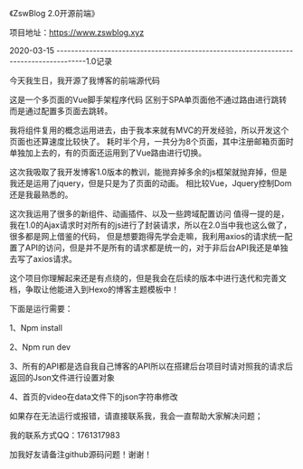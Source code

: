 《ZswBlog 2.0开源前端》

项目地址：https://www.zswblog.xyz

2020-03-15 --------------------------------------------------------------------------------------1.0记录

今天我生日，我开源了我博客的前端源代码

这是一个多页面的Vue脚手架程序代码
区别于SPA单页面他不通过路由进行跳转而是通过配置多页面去跳转。

我将组件复用的概念运用进去，由于我本来就有MVC的开发经验，所以开发这个页面也还算速度比较快了。
耗时半个月，一共分为8个页面，其中注册邮箱页面时单独加上去的，有的页面还运用到了Vue路由进行切换。

这次我吸取了我开发博客1.0版本的教训，能抛弃掉多余的js框架就抛弃掉，但是我还是运用了jquery，但是只是为了页面的动画。
相比较Vue，Jquery控制Dom还是我最熟悉的。

这次我运用了很多的新组件、动画插件、以及一些跨域配置访问
值得一提的是，我在1.0的Ajax请求时对所有的js进行了封装请求，所以在2.0当中我也这么做了，很多都是网上借鉴的代码，
但是想要跑得先学会走嘛，我利用axios的请求统一配置了API的访问，但是并不是所有的请求都是统一的，对于非后台API我还是单独去写了axios请求。

这个项目你理解起来还是有点绕的，但是我会在后续的版本中进行迭代和完善文档，争取让他能进入到Hexo的博客主题模板中！

下面是运行需要：

1、Npm install

2、Npm run dev

3、所有的API都是选自我自己博客的API所以在搭建后台项目时请对照我的请求后返回的Json文件进行设置对象

4、首页的video在data文件下的json字符串修改

如果存在无法运行或报错，请直接联系我，我会一直帮助大家解决问题；

我的联系方式QQ：1761317983

加我好友请备注github源码问题！谢谢！

